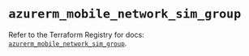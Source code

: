 # `azurerm_mobile_network_sim_group`

Refer to the Terraform Registry for docs: [`azurerm_mobile_network_sim_group`](https://registry.terraform.io/providers/hashicorp/azurerm/4.16.0/docs/resources/mobile_network_sim_group).
